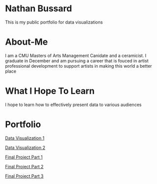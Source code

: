 # Nathan Bussard
This is my public portfolio for data visualizations 

# About-Me 
I am a CMU Masters of Arts Management Canidate and a ceramicist. I graduate in December and am pursuing a career that is fouced in artist professional development to support artists in making this world a better place

# What I Hope To Learn
I hope to learn how to effectively present data to various audiences 

# Portfolio
[Data Visualization 1](/dataviz1.md)

[Data Visualization 2](/Dataviz2.md)

[Final Project Part 1](project1.md)
 
[Final Project Part 2](finalpro2.md)

[Final Project Part 3](finalpro3.md) 
